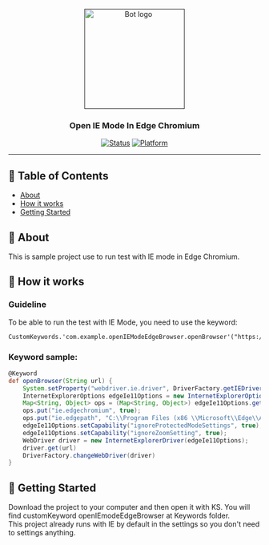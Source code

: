 <p align="center">
  <a href="" rel="noopener">
 <img width=auto height=200 src="https://user-images.githubusercontent.com/93514896/161900221-d8418c08-da1a-4d5c-a793-a411e1ce9fe5.png" alt="Bot logo"></a>
</p>

<h3 align="center"><b>Open IE Mode In Edge Chromium</b></h3>

<div align="center">

[![Status](https://img.shields.io/badge/status-active-success.svg)]()
[![Platform](https://img.shields.io/badge/platform-katalon-green.svg)](https://katalon.com/)

</div>

---

## 📝 Table of Contents

- [About](#about)
- [How it works](#working)
- [Getting Started](#getting_started)

## 🎈 About <a name = "about"></a>

This is sample project use to run test with IE mode in Edge Chromium.

## 💭 How it works <a name = "working"></a>

### Guideline

To be able to run the test with IE Mode, you need to use the keyword:
```
CustomKeywords.'com.example.openIEModeEdgeBrowser.openBrowser'("https://google.com")
```

### Keyword sample:
```groovy
@Keyword
def openBrowser(String url) {
	System.setProperty("webdriver.ie.driver", DriverFactory.getIEDriverPath());
	InternetExplorerOptions edgeIe11Options = new InternetExplorerOptions();
	Map<String, Object> ops = (Map<String, Object>) edgeIe11Options.getCapability("se:ieOptions");
	ops.put("ie.edgechromium", true);
	ops.put("ie.edgepath", "C:\\Program Files (x86 \\Microsoft\\Edge\\Application\\msedge.exe");
	edgeIe11Options.setCapability("ignoreProtectedModeSettings", true);
	edgeIe11Options.setCapability("ignoreZoomSetting", true);
	WebDriver driver = new InternetExplorerDriver(edgeIe11Options);
	driver.get(url)
	DriverFactory.changeWebDriver(driver)
}
```

## 🏁 Getting Started <a name = "getting_started"></a>

Download the project to your computer and then open it with KS. You will find customKeyword openIEmodeEdgeBrowser at Keywords folder. </br>
This project already runs with IE by default in the settings so you don't need to settings anything.